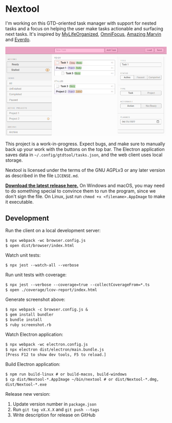 # Nextool

I'm working on this GTD-oriented task manager with support for nested tasks and
a focus on helping the user make tasks actionable and surfacing next tasks. It's
inspired by [MyLifeOrganized](https://www.mylifeorganized.net/),
[OmniFocus](https://www.omnigroup.com/omnifocus/), [Amazing
Marvin](https://amazingmarvin.com/) and [Everdo](https://everdo.net/).

![Screenshot](/screenshot.png?raw=true)

This project is a work-in-progress. Expect bugs, and make sure to manually back
up your work with the buttons on the top bar. The Electron application saves
data in `~/.config/gtdtool/tasks.json`, and the web client uses local storage.

Nextool is licensed under the terms of the GNU AGPLv3 or any later version as
described in the file `LICENSE.md`.

**[Download the latest release here.](https://github.com/c2d7fa/nextool/releases/latest)**
On Windows and macOS, you may need to do something special to convince them to
run the program, since we don't sign the file. On Linux, just run `chmod +x <filename>.AppImage`
to make it executable.

## Development

Run the client on a local development server:

    $ npx webpack -wc browser.config.js
    $ open dist/browser/index.html

Watch unit tests:

    $ npx jest --watch-all --verbose

Run unit tests with coverage:

    $ npx jest --verbose --coverage=true --collectCoverageFrom=*.ts
    $ open ./coverage/lcov-report/index.html

Generate screenshot above:

    $ npx webpack -c browser.config.js &
    $ gem install bundler
    $ bundle install
    $ ruby screenshot.rb

Watch Electron application:

    $ npx webpack -wc electron.config.js
    $ npx electron dist/electron/main.bundle.js
    [Press F12 to show dev tools, F5 to reload.]

Build Electron application:

    $ npm run build-linux # or build-macos, build-windows
    $ cp dist/Nextool-*.AppImage ~/bin/nextool # or dist/Nextool-*.dmg, dist/Nextool-*.exe

Release new version:

1. Update version number in `package.json`
2. Run `git tag vX.X.X` and `git push --tags`
3. Write description for release on GitHub
